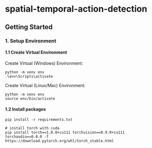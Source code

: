 # spatial-temporal-action-detection

## Getting Started

###  1. Setup Environment

#### 1.1 Create Virtual Environment

Create Virtual (Windows) Environment:

```shell script
python -m venv env
.\env\Scripts\activate
```

Create Virtual (Linux/Mac) Environment:

```shell script
python -m venv env
source env/bin/activate
```

#### 1.2 Install packages
```shell script
pip install -r requirements.txt
```

```shell script
# install torch with cuda
pip install torch==1.8.0+cu111 torchvision==0.9.0+cu111 torchaudio==0.8.0 -f https://download.pytorch.org/whl/torch_stable.html
```